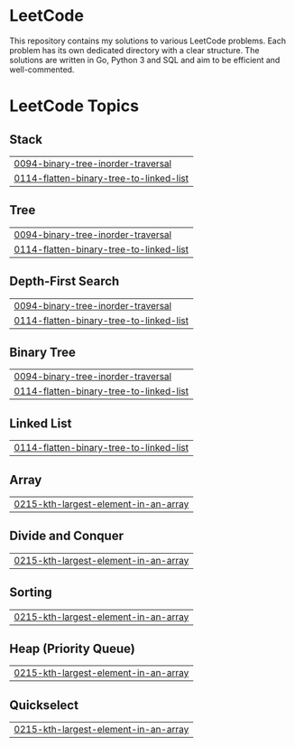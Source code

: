 # LeetCode
This repository contains my solutions to various LeetCode problems. Each problem has its own dedicated directory with a clear structure. The solutions are written in Go, Python 3 and SQL and aim to be efficient and well-commented.

<!---LeetCode Topics Start-->
# LeetCode Topics
## Stack
|  |
| ------- |
| [0094-binary-tree-inorder-traversal](https://github.com/rrm003/LeetCode/tree/master/0094-binary-tree-inorder-traversal) |
| [0114-flatten-binary-tree-to-linked-list](https://github.com/rrm003/LeetCode/tree/master/0114-flatten-binary-tree-to-linked-list) |
## Tree
|  |
| ------- |
| [0094-binary-tree-inorder-traversal](https://github.com/rrm003/LeetCode/tree/master/0094-binary-tree-inorder-traversal) |
| [0114-flatten-binary-tree-to-linked-list](https://github.com/rrm003/LeetCode/tree/master/0114-flatten-binary-tree-to-linked-list) |
## Depth-First Search
|  |
| ------- |
| [0094-binary-tree-inorder-traversal](https://github.com/rrm003/LeetCode/tree/master/0094-binary-tree-inorder-traversal) |
| [0114-flatten-binary-tree-to-linked-list](https://github.com/rrm003/LeetCode/tree/master/0114-flatten-binary-tree-to-linked-list) |
## Binary Tree
|  |
| ------- |
| [0094-binary-tree-inorder-traversal](https://github.com/rrm003/LeetCode/tree/master/0094-binary-tree-inorder-traversal) |
| [0114-flatten-binary-tree-to-linked-list](https://github.com/rrm003/LeetCode/tree/master/0114-flatten-binary-tree-to-linked-list) |
## Linked List
|  |
| ------- |
| [0114-flatten-binary-tree-to-linked-list](https://github.com/rrm003/LeetCode/tree/master/0114-flatten-binary-tree-to-linked-list) |
## Array
|  |
| ------- |
| [0215-kth-largest-element-in-an-array](https://github.com/rrm003/LeetCode/tree/master/0215-kth-largest-element-in-an-array) |
## Divide and Conquer
|  |
| ------- |
| [0215-kth-largest-element-in-an-array](https://github.com/rrm003/LeetCode/tree/master/0215-kth-largest-element-in-an-array) |
## Sorting
|  |
| ------- |
| [0215-kth-largest-element-in-an-array](https://github.com/rrm003/LeetCode/tree/master/0215-kth-largest-element-in-an-array) |
## Heap (Priority Queue)
|  |
| ------- |
| [0215-kth-largest-element-in-an-array](https://github.com/rrm003/LeetCode/tree/master/0215-kth-largest-element-in-an-array) |
## Quickselect
|  |
| ------- |
| [0215-kth-largest-element-in-an-array](https://github.com/rrm003/LeetCode/tree/master/0215-kth-largest-element-in-an-array) |
<!---LeetCode Topics End-->